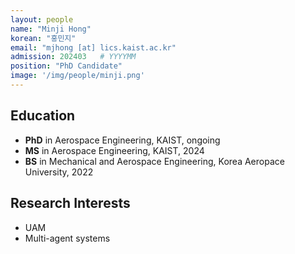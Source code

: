 ```yaml
---
layout: people
name: "Minji Hong"
korean: "홍민지"
email: "mjhong [at] lics.kaist.ac.kr"
admission: 202403   # YYYYMM
position: "PhD Candidate"
image: '/img/people/minji.png'
---
```


## Education

- **PhD** in Aerospace Engineering, KAIST, ongoing
- **MS** in Aerospace Engineering, KAIST, 2024
- **BS** in Mechanical and Aerospace Engineering, Korea Aeropace University, 2022

## Research Interests

- UAM
- Multi-agent systems
